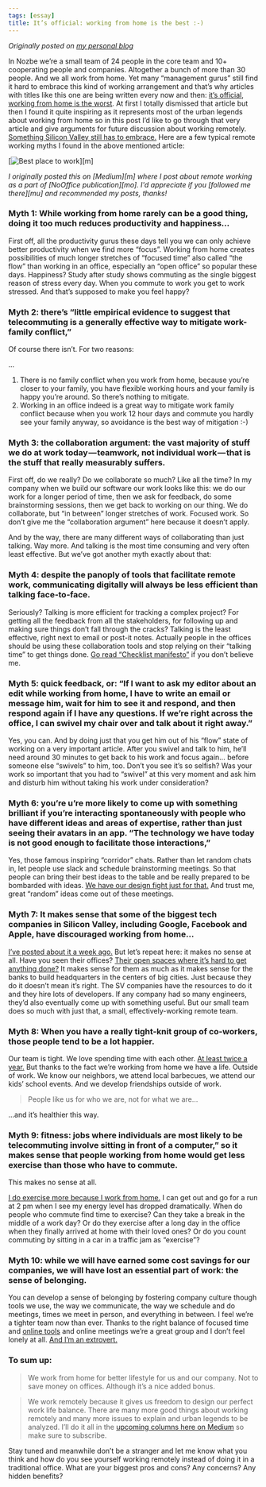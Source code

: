 ```yaml
---
tags: [essay]
title: It’s official: working from home is the best :-)
---
```


*Originally posted on [my personal blog](https://sliwinski.com/nooffice-best)*

<!--More-->

In Nozbe we’re a small team of 24 people in the core team and 10+ cooperating people and companies. Altogether a bunch of more than 30 people. And we all work from home. Yet many “management gurus” still find it hard to embrace this kind of working arrangement and that’s why articles with titles like this one are being written every now and then: [it’s official, working from home is the worst](http://fusion.net/story/212971/working-from-home-telecommuting-sucks/). At first I totally dismissed that article but then I found it quite inspiring as it represents most of the urban legends about working from home so in this post I’d like to go through that very article and give arguments for future discussion about working remotely. [Something Silicon Valley still has to embrace.](/sv-remote) Here are a few typical remote working myths I found in the above mentioned article:

[![Best place to work](/nooffice-best.jpg)][m]

*I originally posted this on [Medium][m] where I post about remote working as a part of [NoOffice publication][mo]. I'd appreciate if you [followed me there][mu] and recommended my posts, thanks!*

### Myth 1: While working from home rarely can be a good thing, doing it too much reduces productivity and happiness…

First off, all the productivity gurus these days tell you we can only achieve better productivity when we find more “focus”. Working from home creates possibilities of much longer stretches of “focused time” also called “the flow” than working in an office, especially an “open office” so popular these days. Happiness? Study after study shows commuting as the single biggest reason of stress every day. When you commute to work you get to work stressed. And that’s supposed to make you feel happy?

### Myth 2: there’s “little empirical evidence to suggest that telecommuting is a generally effective way to mitigate work-family conflict,”

Of course there isn’t. For two reasons:

...

1. There is no family conflict when you work from home, because you’re closer to your family, you have flexible working hours and your family is happy you’re around. So there’s nothing to mitigate.
2. Working in an office indeed is a great way to mitigate work family conflict because when you work 12 hour days and commute you hardly see your family anyway, so avoidance is the best way of mitigation :-)

### Myth 3: the collaboration argument: the vast majority of stuff we do at work today — teamwork, not individual work — that is the stuff that really measurably suffers.

First off, do we really? Do we collaborate so much? Like all the time? In my company when we build our software our work looks like this: we do our work for a longer period of time, then we ask for feedback, do some brainstorming sessions, then we get back to working on our thing. We do collaborate, but “in between” longer stretches of work. Focused work. So don’t give me the “collaboration argument” here because it doesn’t apply.

And by the way, there are many different ways of collaborating than just talking. Way more. And talking is the most time consuming and very often least effective. But we’ve got another myth exactly about that:

### Myth 4: despite the panoply of tools that facilitate remote work, communicating digitally will always be less efficient than talking face-to-face.

Seriously? Talking is more efficient for tracking a complex project? For getting all the feedback from all the stakeholders, for following up and making sure things don’t fall through the cracks? Talking is the least effective, right next to email or post-it notes. Actually people in the offices should be using these collaboration tools and stop relying on their “talking time” to get things done. [Go read “Checklist manifesto”](https://sliwinski.com/checklist-manifesto/) if you don’t believe me.

### Myth 5: quick feedback, or: “If I want to ask my editor about an edit while working from home, I have to write an email or message him, wait for him to see it and respond, and then respond again if I have any questions. If we’re right across the office, I can swivel my chair over and talk about it right away.”

Yes, you can. And by doing just that you get him out of his “flow” state of working on a very important article. After you swivel and talk to him, he’ll need around 30 minutes to get back to his work and focus again… before someone else “swivels” to him, too. Don’t you see it’s so selfish? Was your work so important that you had to “swivel” at this very moment and ask him and disturb him without taking his work under consideration?

### Myth 6: you’re u’re more likely to come up with something brilliant if you’re interacting spontaneously with people who have different ideas and areas of expertise, rather than just seeing their avatars in an app. “The technology we have today is not good enough to facilitate those interactions,”

Yes, those famous inspiring “corridor” chats. Rather than let random chats in, let people use slack and schedule brainstorming meetings. So that people can bring their best ideas to the table and be really prepared to be bombarded with ideas. [We have our design fight just for that.](https://sliwinski.com/thepodcast-19) And trust me, great “random” ideas come out of these meetings.

### Myth 7: It makes sense that some of the biggest tech companies in Silicon Valley, including Google, Facebook and Apple, have discouraged working from home…

[I’ve posted about it a week ago.](/sv-remote) But let’s repeat here: it makes no sense at all. Have you seen their offices? [Their open spaces where it’s hard to get anything done?](https://sliwinski.com/thepodcast-5) It makes sense for them as much as it makes sense for the banks to build headquarters in the centers of big cities. Just because they do it doesn’t mean it’s right. The SV companies have the resources to do it and they hire lots of developers. If any company had so many engineers, they’d also eventually come up with something useful. But our small team does so much with just that, a small, effectively-working remote team.

### Myth 8: When you have a really tight-knit group of co-workers, those people tend to be a lot happier.

Our team is tight. We love spending time with each other. [At least twice a year.](https://sliwinski.com/mag-5) But thanks to the fact we’re working from home we have a life. Outside of work. We know our neighbors, we attend local barbecues, we attend our kids’ school events. And we develop friendships outside of work.

> People like us for who we are, not for what we are…

…and it’s healthier this way.

### Myth 9: fitness: jobs where individuals are most likely to be telecommuting involve sitting in front of a computer,” so it makes sense that people working from home would get less exercise than those who have to commute.

This makes no sense at all.

[I do exercise more because I work from home.](https://sliwinski.com/fitness2014/) I can get out and go for a run at 2 pm when I see my energy level has dropped dramatically. When do people who commute find time to exercise? Can they take a break in the middle of a work day? Or do they exercise after a long day in the office when they finally arrived at home with their loved ones? Or do you count commuting by sitting in a car in a traffic jam as “exercise”?

### Myth 10: while we will have earned some cost savings for our companies, we will have lost an essential part of work: the sense of belonging.

You can develop a sense of belonging by fostering company culture though tools we use, the way we communicate, the way we schedule and do meetings, times we meet in person, and everything in between. I feel we’re a tighter team now than ever. Thanks to the right balance of focused time and [online tools](https://sliwinski.com/thepodcast-17) and online meetings we’re a great group and I don’t feel lonely at all. [And I’m an extrovert.](https://sliwinski.com/thepodcast-15)

### To sum up:

> We work from home for better lifestyle for us and our company. Not to save money on offices. Although it’s a nice added bonus.

> We work remotely because it gives us freedom to design our perfect work life balance.
There are many more good things about working remotely and many more issues to explain and urban legends to be analyzed. I’ll do it all in the [upcoming columns here on Medium](/tag/medium) so make sure to subscribe.

Stay tuned and meanwhile don’t be a stranger and let me know what you think and how do you see yourself working remotely instead of doing it in a traditional office. What are your biggest pros and cons? Any concerns? Any hidden benefits?

<!--
2015-10-27-it-s-official-working-from-home-is-the-best-2de0ebd11478.md
-->